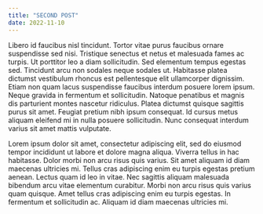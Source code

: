 ```yaml
---
title: "SECOND POST"
date: 2022-11-10
---
```


Libero id faucibus nisl tincidunt. Tortor vitae purus faucibus ornare suspendisse sed nisi. Tristique senectus et netus et malesuada fames ac turpis. Ut porttitor leo a diam sollicitudin. Sed elementum tempus egestas sed. Tincidunt arcu non sodales neque sodales ut. Habitasse platea dictumst vestibulum rhoncus est pellentesque elit ullamcorper dignissim. Etiam non quam lacus suspendisse faucibus interdum posuere lorem ipsum. Neque gravida in fermentum et sollicitudin. Natoque penatibus et magnis dis parturient montes nascetur ridiculus. Platea dictumst quisque sagittis purus sit amet. Feugiat pretium nibh ipsum consequat. Id cursus metus aliquam eleifend mi in nulla posuere sollicitudin. Nunc consequat interdum varius sit amet mattis vulputate.

Lorem ipsum dolor sit amet, consectetur adipiscing elit, sed do eiusmod tempor incididunt ut labore et dolore magna aliqua. Viverra tellus in hac habitasse. Dolor morbi non arcu risus quis varius. Sit amet aliquam id diam maecenas ultricies mi. Tellus cras adipiscing enim eu turpis egestas pretium aenean. Lectus quam id leo in vitae. Nec sagittis aliquam malesuada bibendum arcu vitae elementum curabitur. Morbi non arcu risus quis varius quam quisque. Amet tellus cras adipiscing enim eu turpis egestas. In fermentum et sollicitudin ac. Aliquam id diam maecenas ultricies mi.

